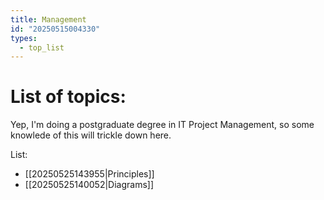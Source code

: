 ```yaml
---
title: Management
id: "20250515004330"
types:
  - top_list
---
```


# List of topics:
Yep, I'm doing a postgraduate degree in IT Project Management, so some knowlede of this will trickle down here.

List:

- [[20250525143955|Principles]]
- [[20250525140052|Diagrams]]

